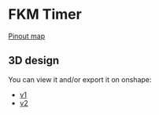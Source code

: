 # FKM Timer

[Pinout map](https://docs.google.com/spreadsheets/d/11cCbbXgz5qSA6mDK2ferCEzVc-j3fR25RjB6trtU-28/edit?usp=sharing)

## 3D design 
You can view it and/or export it on onshape: 
 - [v1](https://cad.onshape.com/documents/a197fb44982d02cf4b905a34/w/d4d582c400841c8d2afd5356/e/063a9ed468737fb6f67b27f0?renderMode=0&uiState=65d2904a62856512eae60b89)
 - [v2](https://cad.onshape.com/documents/b9e6ecc4d8625f5993c3f9f8/w/500dd0485ca5c8c194e3d3fd/e/a40639e650796ab94408e0d7?renderMode=0&uiState=66239c4fa9b8ad7b949dae01)
